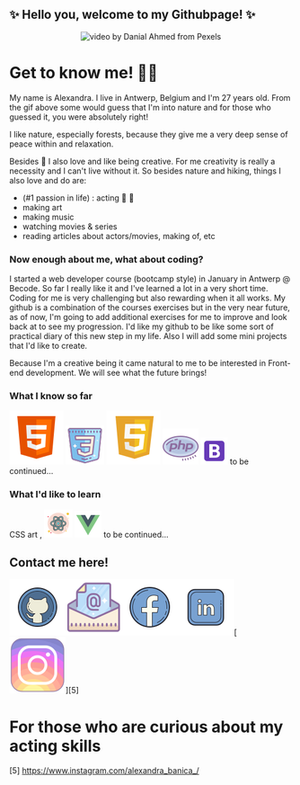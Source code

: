 
## <strong>✨ Hello you, welcome to my Githubpage! ✨</strong>

<div style="text-align: center"><img src="https://github.com/Alexjesss/Alexjesss/blob/main/visuals/intro.gif" width="600px" alt="video by Danial Ahmed from Pexels" title="intro-gif"/>
</div>

# Get to know me! :raising_hand_woman:

My name is Alexandra. I live in Antwerp, Belgium and I'm 27 years old.
From the gif above some would guess that I'm into nature and for those who guessed it, you were absolutely right!

I like nature, especially forests, because they give me a very deep sense of peace within and relaxation.

Besides :deciduous_tree: I also love and like being creative. For me creativity is really a necessity and I can't live without it.
So besides nature and hiking, things I also love and do are:

- (#1 passion in life) : acting :movie_camera: :heartbeat: 
- making art
- making music
- watching movies & series
- reading articles about actors/movies, making of, etc

### Now enough about me, what about coding?

I started a web developer course (bootcamp style) in January in Antwerp @ Becode.
So far I really like it and I've learned a lot in a very short time. Coding for me is very challenging but also rewarding when it all works.
My github is a combination of the courses exercises but in the very near future, as of now, I'm going to add additional exercises for me to improve and look back at to see my progression.
I'd like my github to be like some sort of practical diary of this new step in my life. Also I will add some mini projects that I'd like to create.

Because I'm a creative being it came natural to me to be interested in Front-end development. We will see what the future brings! 

### What I know so far 

<img src="https://github.com/Alexjesss/Alexjesss/blob/main/visuals/html.png"> <img src="https://github.com/Alexjesss/Alexjesss/blob/main/visuals/css.png">  <img src="https://github.com/Alexjesss/Alexjesss/blob/main/visuals/js.png"> <img src="https://github.com/Alexjesss/Alexjesss/blob/main/visuals/php.png"> <img src="https://github.com/Alexjesss/Alexjesss/blob/main/visuals/bootstrap.png"> to be continued... 

### What I'd like to learn

CSS art , <img src="https://github.com/Alexjesss/Alexjesss/blob/main/visuals/react.png"> <img src="https://github.com/Alexjesss/Alexjesss/blob/main/visuals/vuejs.png"> to be continued...

## Contact me here!

[![github](https://github.com/Alexjesss/Alexjesss/blob/main/visuals/github.png)][1][![mail](https://github.com/Alexjesss/Alexjesss/blob/main/visuals/mail.png)][2][![facebook](https://github.com/Alexjesss/Alexjesss/blob/main/visuals/fb.png)][3][![linkedin](https://github.com/Alexjesss/Alexjesss/blob/main/visuals/linkedin.png)][4][![instagram](https://github.com/Alexjesss/Alexjesss/blob/main/visuals/instagram.png)][5]

[1]: http://www.github.com/Alexjesss
[2]: <mailto:banica9221@hotmail.be>
[3]: https://www.facebook.com/alexandra.banica.94
[4]: https://www.linkedin.com/in/alexandra-banica-62005ab3/

# For those who are curious about my acting skills

[5] https://www.instagram.com/alexandra_banica_/